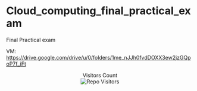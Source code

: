 # Cloud_computing_final_practical_exam
Final Practical exam 
</br>

VM: https://drive.google.com/drive/u/0/folders/1me_nJJh0fvdDOXX3ew2jzGQpoP7f_iFt </br>
<p align='center'>Visitors Count <br><img align="center" alt="Repo Visitors" src="https://profile-counter.glitch.me/Cloud_computing_final_practical_exam/count.svg"/></p>
